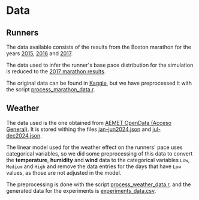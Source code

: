# Data

## Runners

The data available consists of the results from the Boston marathon for the years [2015](/data/marathon_results_2015.csv), [2016](/data/marathon_results_2016.csv) and [2017](/data/marathon_results_2017.csv).

The data used to infer the runner's base pace distribution for the simulation is reduced to the [2017 marathon results](/data/marathon_results_2017.csv).

The original data can be found in [Kaggle](https://www.kaggle.com/datasets/rojour/boston-results), but we have preprocessed it with the script [process_marathon_data.r](/data/process_marathon_data.r).

## Weather

The data used is the one obtained from [AEMET OpenData (Acceso General)](https://opendata.aemet.es/centrodedescargas/productosAEMET?). It is stored withing the files [jan-jun2024.json](/data/jan-jun2024.json) and [jul-dec2024.json](/data/jul-dec2024.json).

The linear model used for the weather effect on the runners' pace uses categorical variables, so we did some preprocessing of this data to convert the **temperature**, **humidity** and **wind** data to the categorical variables `Low`, `Medium` and `High` and remove the data entries for the days that have `Low` values, as those are not adjusted in the model.

The preprocessing is done with the script [process_weather_data.r](/data/process_weather_data.r), and the generated data for the experiments is [experiments_data.csv](/data/experiments_data.csv).
